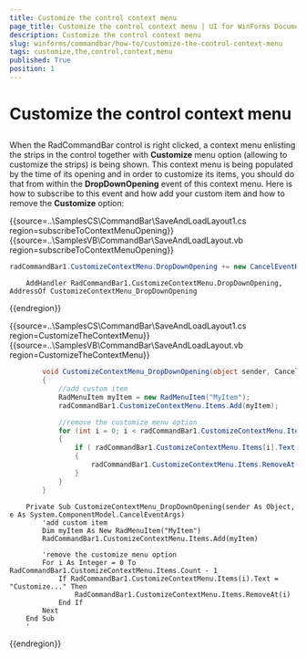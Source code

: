 ```yaml
---
title: Customize the control context menu
page_title: Customize the control context menu | UI for WinForms Documentation
description: Customize the control context menu
slug: winforms/commandbar/how-to/customize-the-control-context-menu
tags: customize,the,control,context,menu
published: True
position: 1
---
```


# Customize the control context menu



## 

When the RadCommandBar control is right clicked, a context menu enlisting the strips in the control together with __Customize__ menu option (allowing to customize the strips) is being shown. This context menu is being populated by the time of its opening and in order to customize its items, you should do that from within the __DropDownOpening__ event of this context menu. Here is how to subscribe to this event and how add your custom item and how to remove the __Customize__ option:
      
{{source=..\SamplesCS\CommandBar\SaveAndLoadLayout1.cs region=subscribeToContextMenuOpening}} 
{{source=..\SamplesVB\CommandBar\SaveAndLoadLayout.vb region=subscribeToContextMenuOpening}} 
````C#
radCommandBar1.CustomizeContextMenu.DropDownOpening += new CancelEventHandler(CustomizeContextMenu_DropDownOpening);
````
````VB.NET
    AddHandler RadCommandBar1.CustomizeContextMenu.DropDownOpening, AddressOf CustomizeContextMenu_DropDownOpening
````

{{endregion}} 


{{source=..\SamplesCS\CommandBar\SaveAndLoadLayout1.cs region=CustomizeTheContextMenu}}  
{{source=..\SamplesVB\CommandBar\SaveAndLoadLayout.vb region=CustomizeTheContextMenu}} 

````C#
        void CustomizeContextMenu_DropDownOpening(object sender, CancelEventArgs e)
        {
            //add custom item
            RadMenuItem myItem = new RadMenuItem("MyItem");
            radCommandBar1.CustomizeContextMenu.Items.Add(myItem);

            //remove the customize menu option
            for (int i = 0; i < radCommandBar1.CustomizeContextMenu.Items.Count; i++)
			{
                if ( radCommandBar1.CustomizeContextMenu.Items[i].Text == "Customize...")
                {
                    radCommandBar1.CustomizeContextMenu.Items.RemoveAt(i);
                }
            }
        }
````
````VB.NET
    Private Sub CustomizeContextMenu_DropDownOpening(sender As Object, e As System.ComponentModel.CancelEventArgs)
        'add custom item
        Dim myItem As New RadMenuItem("MyItem")
        RadCommandBar1.CustomizeContextMenu.Items.Add(myItem)

        'remove the customize menu option
        For i As Integer = 0 To RadCommandBar1.CustomizeContextMenu.Items.Count - 1
            If RadCommandBar1.CustomizeContextMenu.Items(i).Text = "Customize..." Then
                RadCommandBar1.CustomizeContextMenu.Items.RemoveAt(i)
            End If
        Next
    End Sub
    '
````

{{endregion}} 


